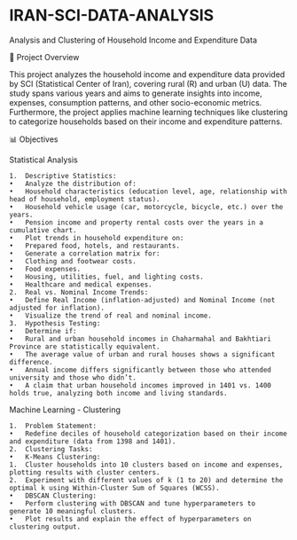 # IRAN-SCI-DATA-ANALYSIS
Analysis and Clustering of Household Income and Expenditure Data

📜 Project Overview

This project analyzes the household income and expenditure data provided by SCI (Statistical Center of Iran), covering rural (R) and urban (U) data. The study spans various years and aims to generate insights into income, expenses, consumption patterns, and other socio-economic metrics. Furthermore, the project applies machine learning techniques like clustering to categorize households based on their income and expenditure patterns.

📊 Objectives

Statistical Analysis

	1.	Descriptive Statistics:
	•	Analyze the distribution of:
	•	Household characteristics (education level, age, relationship with head of household, employment status).
	•	Household vehicle usage (car, motorcycle, bicycle, etc.) over the years.
	•	Pension income and property rental costs over the years in a cumulative chart.
	•	Plot trends in household expenditure on:
	•	Prepared food, hotels, and restaurants.
	•	Generate a correlation matrix for:
	•	Clothing and footwear costs.
	•	Food expenses.
	•	Housing, utilities, fuel, and lighting costs.
	•	Healthcare and medical expenses.
	2.	Real vs. Nominal Income Trends:
	•	Define Real Income (inflation-adjusted) and Nominal Income (not adjusted for inflation).
	•	Visualize the trend of real and nominal income.
	3.	Hypothesis Testing:
	•	Determine if:
	•	Rural and urban household incomes in Chaharmahal and Bakhtiari Province are statistically equivalent.
	•	The average value of urban and rural houses shows a significant difference.
	•	Annual income differs significantly between those who attended university and those who didn’t.
	•	A claim that urban household incomes improved in 1401 vs. 1400 holds true, analyzing both income and living standards.

Machine Learning - Clustering

	1.	Problem Statement:
	•	Redefine deciles of household categorization based on their income and expenditure (data from 1398 and 1401).
	2.	Clustering Tasks:
	•	K-Means Clustering:
	1.	Cluster households into 10 clusters based on income and expenses, plotting results with cluster centers.
	2.	Experiment with different values of k (1 to 20) and determine the optimal k using Within-Cluster Sum of Squares (WCSS).
	•	DBSCAN Clustering:
	•	Perform clustering with DBSCAN and tune hyperparameters to generate 10 meaningful clusters.
	•	Plot results and explain the effect of hyperparameters on clustering output.
